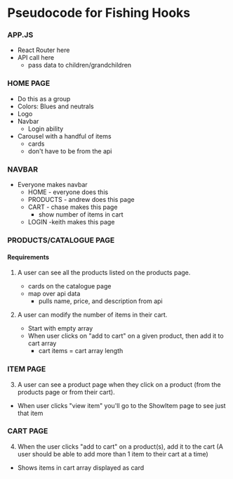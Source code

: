 # Pseudocode for Fishing Hooks

### APP.JS

-   React Router here
-   API call here
    -   pass data to children/grandchildren

### HOME PAGE

-   Do this as a group
-   Colors: Blues and neutrals
-   Logo
-   Navbar
    -   Login ability
-   Carousel with a handful of items
    -   cards
    -   don't have to be from the api

### NAVBAR

-   Everyone makes navbar
    -   HOME - everyone does this
    -   PRODUCTS - andrew does this page
    -   CART - chase makes this page
        -   show number of items in cart
    -   LOGIN -keith makes this page

### PRODUCTS/CATALOGUE PAGE

#### Requirements

1. A user can see all the products listed on the products page.

    - cards on the catalogue page
    - map over api data
        - pulls name, price, and description from api

2. A user can modify the number of items in their cart.
    - Start with empty array
    - When user clicks on "add to cart" on a given product, then add it to cart array
        - cart items = cart array length

### ITEM PAGE

3. A user can see a product page when they click on a product (from the products page or from their cart).

-   When user clicks "view item" you'll go to the ShowItem page to see just that item

### CART PAGE

4. When the user clicks "add to cart" on a product(s), add it to the cart (A user should be able to add more than 1 item to their cart at a time)

-   Shows items in cart array displayed as card
